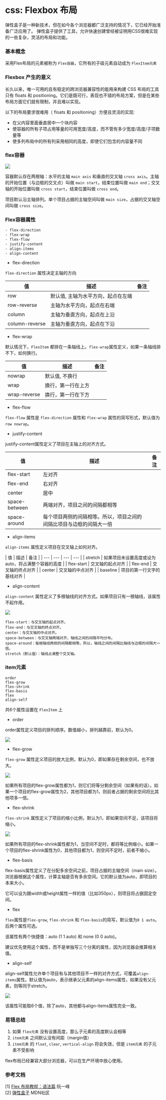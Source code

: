 # css: Flexbox 布局

弹性盒子是一种新技术，但在如今各个浏览器都广泛支持的情况下，它已经开始准备广泛应用了。 弹性盒子提供了工具，允许快速创建曾经被证明用CSS很难实现的一些复杂，灵活的布局和功能。 

### 基本概念

采用Flex布局的元素被称为 `Flex容器`，它所有的子级元素自动成为 `FlexItem元素`

### Flexbox 产生的意义

长久以来，唯一可用的且有稳定的跨浏览器兼容性的能用来构建 CSS 布局的工具只有 floats 和 positioning。它们是既可行，表现也不错的布局方案，但是在某些布局方面它们就有限制，并且难以实现。

以下的布局要求很难用（ floats 和 positioning）方便且灵活的实现:

- 在父内容里面垂直居中一个块内容
- 使容器的所有子项占用等量的可用宽度/高度，而不管有多少宽度/高度/子项数量等
- 使多列布局中的所有列采用相同的高度，即使它们包含的内容量不同

### flex容器

![](http://c1.airtlab.com/2018-10-23-15400065113815.jpg)

容器默认存在两根轴：水平的主轴 `main axis` 和垂直的交叉轴 `cross axis`。主轴的开始位置（与边框的交叉点）叫做 `main start`，结束位置叫做 `main end`；交叉轴的开始位置叫做 `cross start`，结束位置叫做 `cross end`。

项目默认沿主轴排列。单个项目占据的主轴空间叫做 `main size`，占据的交叉轴空间叫做 `cross size`。

### Flex容器属性

```css
- flex-direction
- flex-wrap
- flex-flow
- justify-content
- align-items
- align-content
```

- flex-direction

`flex-direction` 属性决定主轴的方向

| 值 | 描述 | 备注 |
| --- | --- | --- |
| row | 默认值, 主轴为水平方向，起点在左端 |
| row-reverse | 主轴为水平方向，起点在右端 |
| column | 主轴为垂直方向，起点在上沿 |
| column-reverse | 主轴为垂直方向，起点在下沿 |

- flex-wrap

默认情况下，`FlexItem` 都排在一条轴线上。`flex-wrap`属性定义，如果一条轴线排不下，如何换行。

| 值 | 描述 | 备注 |
| --- | --- | --- |
| nowrap | 默认值, 不换行 |
| wrap | 换行，第一行在上方 |
| wrap-reverse | 换行，第一行在下方 |

- flex-flow

`flex-flow` 属性是 `flex-direction` 属性和 `flex-wrap` 属性的简写形式，默认值为 `row nowrap`。

- justify-content

justify-content属性定义了项目在主轴上的对齐方式。    

| 值 | 描述 | 备注 |
| --- | --- | --- |
| flex-start | 左对齐 |
| flex-end | 右对齐 |
| center | 居中 |
| space-between | 两端对齐，项目之间的间隔都相等 |
| space-around | 每个项目两侧的间隔相等。所以，项目之间的间隔比项目与边框的间隔大一倍 |

- align-items

`align-items` 属性定义项目在交叉轴上如何对齐。

| 值 | 描述 | 备注 |
| --- | --- | --- | --- |
| stretch | 如果项目未设置高度或设为auto，将占满整个容器的高度 |
| flex-start | 交叉轴的起点对齐 |
| flex-end | 交叉轴的终点对齐 |
| center | 交叉轴的中点对齐 |
| baseline | 项目的第一行文字的基线对齐 |

- align-content

`align-content` 属性定义了多根轴线的对齐方式。如果项目只有一根轴线，该属性不起作用。

![](http://c1.airtlab.com/2018-10-23-15400263021681.jpg)

```
flex-start：与交叉轴的起点对齐。
flex-end：与交叉轴的终点对齐。
center：与交叉轴的中点对齐。
space-between：与交叉轴两端对齐，轴线之间的间隔平均分布。
space-around：每根轴线两侧的间隔都相等。所以，轴线之间的间隔比轴线与边框的间隔大一倍。
stretch（默认值）：轴线占满整个交叉轴。
```

### item元素

```
order
flex-grow
flex-shrink
flex-basis
flex
align-self
```

共6个属性设置在 `FlexItem` 上

- order

order属性定义项目的排列顺序。数值越小，排列越靠前，默认为0。

![](http://c1.airtlab.com/2018-10-23-15400996438307.jpg)

- flex-grow

`flex-grow` 属性定义项目的放大比例，默认为0，即如果存在剩余空间，也不放大。

![](http://c1.airtlab.com/2018-10-23-15400999315973.jpg)

如果所有项目的flex-grow属性都为1，则它们将等分剩余空间（如果有的话）。如果一个项目的flex-grow属性为2，其他项目都为1，则前者占据的剩余空间将比其他项多一倍。

- flex-shrink

`flex-shrink` 属性定义了项目的缩小比例，默认为1，即如果空间不足，该项目将缩小。

![](http://c1.airtlab.com/2018-10-23-15401000267766.jpg)

如果所有项目的flex-shrink属性都为1，当空间不足时，都将等比例缩小。如果一个项目的flex-shrink属性为0，其他项目都为1，则空间不足时，前者不缩小。

- flex-basis

flex-basis属性定义了在分配多余空间之前，项目占据的主轴空间（main size）。浏览器根据这个属性，计算主轴是否有多余空间。它的默认值为auto，即项目的本来大小。

它可以设为跟width或height属性一样的值（比如350px），则项目将占据固定空间。

- flex

`flex`属性是`flex-grow`, `flex-shrink` 和 `flex-basis`的简写，默认值为`0 1 auto`。后两个属性可选。

该属性有两个快捷值：auto (1 1 auto) 和 none (0 0 auto)。

建议优先使用这个属性，而不是单独写三个分离的属性，因为浏览器会推算相关值。

- align-self

align-self属性允许单个项目有与其他项目不一样的对齐方式，可覆盖`align-items`属性。默认值为auto，表示继承父元素的align-items属性，如果没有父元素，则等同于stretch。

![](http://c1.airtlab.com/2018-10-23-15401048678602.jpg)

该属性可能取6个值，除了auto，其他都与align-items属性完全一致。

### 易错总结

1. 如果 `flex元素` 没有设置高度，那么子元素的高度默认会相等
2. `item元素` 之间默认没有间距（margin值）
3. `item元素` 的 `float`, `clear`, `vertical-align` 将会失效，但是 `item元素` 的子元素不受影响

flex布局已经兼容大部分浏览器，可以在生产环境中放心使用。

### 参考文档

[1] [Flex 布局教程：语法篇](http://www.ruanyifeng.com/blog/2015/07/flex-grammar.html) 阮一峰  
[2] [弹性盒子](https://developer.mozilla.org/zh-CN/docs/Learn/CSS/CSS_layout/Flexbox) MDN社区